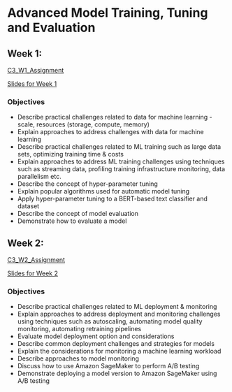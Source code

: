 # Advanced Model Training, Tuning and Evaluation

## Week 1:
[C3_W1_Assignment](https://github.com/curtpond/practical-aws/blob/main/nb/week3/C3_W1_Assignment.ipynb)

[Slides for Week 1](./slides/C3_W1.pdf)
### Objectives
- Describe practical challenges related to data for machine learning - scale, resources (storage, compute, memory)
- Explain approaches to address challenges with data for machine learning
- Describe practical challenges related to ML training such as large data sets, optimizing training time & costs
- Explain approaches to address ML training challenges using techniques such as streaming data, profiling training infrastructure monitoring, data parallelism etc.
- Describe the concept of hyper-parameter tuning
- Explain popular algorithms used for automatic model tuning
- Apply hyper-parameter tuning to a BERT-based text classifier and dataset
- Describe the concept of model evaluation
- Demonstrate how to evaluate a model

## Week 2:
[C3_W2_Assignment](https://github.com/curtpond/practical-aws/blob/main/nb/week3/C3_W2_Assignment.ipynb)

[Slides for Week 2](./slides/C3_W2.pdf)
### Objectives
- Describe practical challenges related to ML deployment & monitoring
- Explain approaches to address deployment and monitoring challenges using techniques such as autoscaling, automating model quality monitoring, automating retraining pipelines
- Evaluate model deployment option and considerations
- Describe common deployment challenges and strategies for models
- Explain the considerations for monitoring a machine learning workload
- Describe approaches to model monitoring
- Discuss how to use Amazon SageMaker to perform A/B testing
- Demonstrate deploying a model version to Amazon SageMaker using A/B testing
